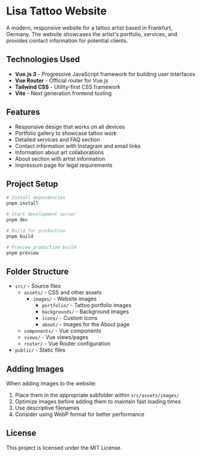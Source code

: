 # Lisa Tattoo Website

A modern, responsive website for a tattoo artist based in Frankfurt, Germany. The website showcases the artist's portfolio, services, and provides contact information for potential clients.

## Technologies Used

- **Vue.js 3** - Progressive JavaScript framework for building user interfaces
- **Vue Router** - Official router for Vue.js
- **Tailwind CSS** - Utility-first CSS framework
- **Vite** - Next generation frontend tooling

## Features

- Responsive design that works on all devices
- Portfolio gallery to showcase tattoo work
- Detailed services and FAQ section
- Contact information with Instagram and email links
- Information about art collaborations
- About section with artist information
- Impressum page for legal requirements

## Project Setup

```bash
# Install dependencies
pnpm install

# Start development server
pnpm dev

# Build for production
pnpm build

# Preview production build
pnpm preview
```

## Folder Structure

- `src/` - Source files
  - `assets/` - CSS and other assets
    - `images/` - Website images
      - `portfolio/` - Tattoo portfolio images
      - `backgrounds/` - Background images
      - `icons/` - Custom icons
      - `about/` - Images for the About page
  - `components/` - Vue components
  - `views/` - Vue views/pages
  - `router/` - Vue Router configuration
- `public/` - Static files

## Adding Images

When adding images to the website:

1. Place them in the appropriate subfolder within `src/assets/images/`
2. Optimize images before adding them to maintain fast loading times
3. Use descriptive filenames
4. Consider using WebP format for better performance

## License

This project is licensed under the MIT License. 